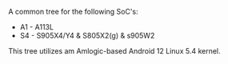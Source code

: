 A common tree for the following SoC's:
* A1 - A113L
* S4 - S905X4/Y4 & S805X2(g) & s905W2

This tree utilizes am Amlogic-based Android 12 Linux 5.4 kernel.
